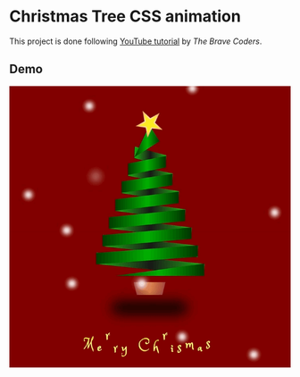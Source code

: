 # Christmas Tree CSS animation

This project is done following [YouTube tutorial](https://www.youtube.com/watch?v=SF9j1OSZDNU) by _The Brave Coders_.

<!-- Here is the [link](https://yuhengm.github.io/christmas-tree/) tp this project. -->

## Demo

![Christmas Tree](/christmas-tree.gif)
